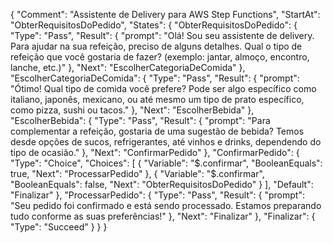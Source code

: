 {
    "Comment": "Assistente de Delivery para AWS Step Functions",
    "StartAt": "ObterRequisitosDoPedido",
    "States": {
        "ObterRequisitosDoPedido": {
            "Type": "Pass",
            "Result": {
                "prompt": "Olá! Sou seu assistente de delivery. Para ajudar na sua refeição, preciso de alguns detalhes. Qual o tipo de refeição que você gostaria de fazer? (exemplo: jantar, almoço, encontro, lanche, etc.)"
            },
            "Next": "EscolherCategoriaDeComida"
        },
        "EscolherCategoriaDeComida": {
            "Type": "Pass",
            "Result": {
                "prompt": "Ótimo! Qual tipo de comida você prefere? Pode ser algo específico como italiano, japonês, mexicano, ou até mesmo um tipo de prato específico, como pizza, sushi ou tacos."
            },
            "Next": "EscolherBebida"
        },
        "EscolherBebida": {
            "Type": "Pass",
            "Result": {
                "prompt": "Para complementar a refeição, gostaria de uma sugestão de bebida? Temos desde opções de sucos, refrigerantes, até vinhos e drinks, dependendo do tipo de ocasião."
            },
            "Next": "ConfirmarPedido"
        },
        "ConfirmarPedido": {
            "Type": "Choice",
            "Choices": [
                {
                    "Variable": "$.confirmar",
                    "BooleanEquals": true,
                    "Next": "ProcessarPedido"
                },
                {
                    "Variable": "$.confirmar",
                    "BooleanEquals": false,
                    "Next": "ObterRequisitosDoPedido"
                }
            ],
            "Default": "Finalizar"
        },
        "ProcessarPedido": {
            "Type": "Pass",
            "Result": {
                "prompt": "Seu pedido foi confirmado e está sendo processado. Estamos preparando tudo conforme as suas preferências!"
            },
            "Next": "Finalizar"
        },
        "Finalizar": {
            "Type": "Succeed"
        }
    }
}
